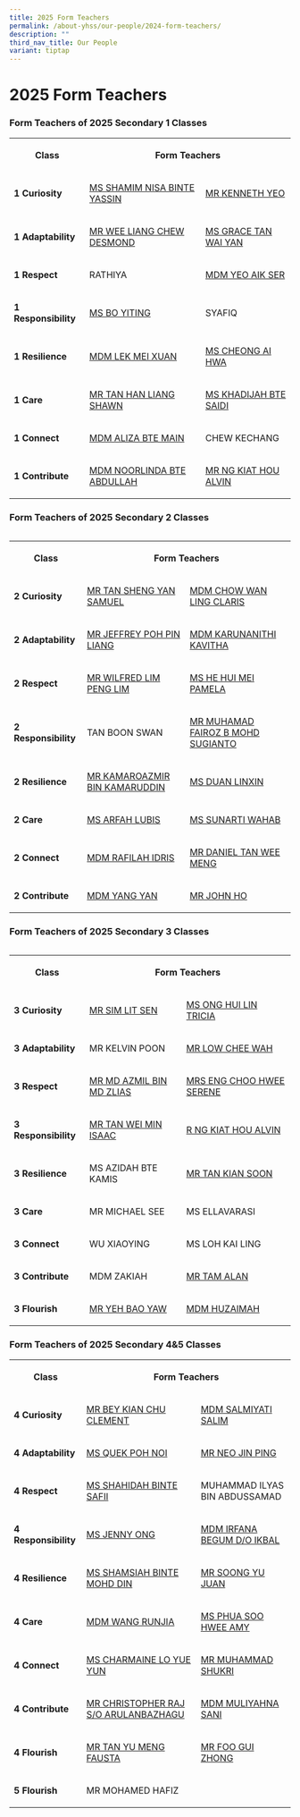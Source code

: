 ```yaml
---
title: 2025 Form Teachers
permalink: /about-yhss/our-people/2024-form-teachers/
description: ""
third_nav_title: Our People
variant: tiptap
---
```

<h1><strong>2025 Form Teachers</strong></h1>
<h3>Form Teachers of 2025 Secondary 1 Classes</h3>
<table style="minWidth: 75px">
<colgroup>
<col>
<col>
<col>
</colgroup>
<tbody>
<tr>
<th rowspan="1" colspan="1">
<p><strong>Class</strong>
</p>
</th>
<th rowspan="1" colspan="2">
<p><strong>Form Teachers</strong>
</p>
</th>
</tr>
<tr>
<td rowspan="1" colspan="1">
<p><strong>1 Curiosity</strong>
</p>
</td>
<td rowspan="1" colspan="1">
<p><a href="mailto:SHAMIM_NISA_YASSIN@moe.edu.sg" rel="noopener noreferrer" target="_blank">MS SHAMIM NISA BINTE YASSIN</a>
</p>
</td>
<td rowspan="1" colspan="1">
<p><a href="mailto:" rel="noopener noreferrer" target="_blank">MR KENNETH YEO</a>
</p>
</td>
</tr>
<tr>
<td rowspan="1" colspan="1">
<p><strong>1 Adaptability</strong>
</p>
</td>
<td rowspan="1" colspan="1">
<p><a href="mailto:WEE_LIANG_CHEW_DESMOND@moe.edu.sg" rel="noopener noreferrer" target="_blank">MR WEE LIANG CHEW DESMOND</a>
</p>
</td>
<td rowspan="1" colspan="1">
<p><a href="mailto:Grace_Tan_Wai_Yan@moe.edu.sg" rel="noopener noreferrer" target="_blank">MS GRACE TAN WAI YAN</a>
</p>
</td>
</tr>
<tr>
<td rowspan="1" colspan="1">
<p><strong>1 Respect</strong>
</p>
</td>
<td rowspan="1" colspan="1">
<p>RATHIYA</p>
</td>
<td rowspan="1" colspan="1">
<p><a href="YEO_AIK_SER@MOE.EDU.SG" rel="noopener nofollow" target="_blank">MDM YEO AIK SER</a>
</p>
</td>
</tr>
<tr>
<td rowspan="1" colspan="1">
<p><strong>1 Responsibility</strong>
</p>
</td>
<td rowspan="1" colspan="1">
<p><a href="BO_YITING@moe.edu.sg" rel="noopener nofollow" target="_blank">MS BO YITING</a>
</p>
</td>
<td rowspan="1" colspan="1">
<p>SYAFIQ</p>
</td>
</tr>
<tr>
<td rowspan="1" colspan="1">
<p><strong>1 Resilience</strong>
</p>
</td>
<td rowspan="1" colspan="1">
<p><a href="mailto:LEK_MEI_XUAN@moe.edu.sg" rel="noopener noreferrer nofollow" target="_blank">MDM LEK MEI XUAN</a>
</p>
</td>
<td rowspan="1" colspan="1">
<p><a href="mailto:CHEONG_AI_HWA_A@moe.edu.sg" rel="noopener noreferrer nofollow" target="_blank">MS CHEONG AI HWA</a>
</p>
</td>
</tr>
<tr>
<td rowspan="1" colspan="1">
<p><strong>1 Care</strong>
</p>
</td>
<td rowspan="1" colspan="1">
<p><a href="mailto:TAN_HAN_LIANG_SHAWN@moe.edu.sg" rel="noopener noreferrer nofollow" target="_blank">MR TAN HAN LIANG SHAWN</a>
</p>
</td>
<td rowspan="1" colspan="1">
<p><a href="mailto:khadijah_saidi@moe.edu.sg" rel="noopener noreferrer nofollow" target="_blank">MS KHADIJAH BTE SAIDI</a>
</p>
</td>
</tr>
<tr>
<td rowspan="1" colspan="1">
<p><strong>1 Connect</strong>
</p>
</td>
<td rowspan="1" colspan="1">
<p><a href="mailto:ALIZA_MAIN@moe.edu.sg" rel="noopener noreferrer" target="_blank">MDM ALIZA BTE MAIN</a>
</p>
</td>
<td rowspan="1" colspan="1">
<p>CHEW KECHANG</p>
</td>
</tr>
<tr>
<td rowspan="1" colspan="1">
<p><strong>1 Contribute</strong>
</p>
</td>
<td rowspan="1" colspan="1">
<p><a href="mailto:NOORLINDA_ABDULLAH@moe.edu.sg" rel="noopener noreferrer nofollow" target="_blank">MDM NOORLINDA BTE ABDULLAH</a>
</p>
</td>
<td rowspan="1" colspan="1">
<p><a href="mailto:NG_KIAT_HOU_ALVIN@moe.edu.sg" rel="noopener noreferrer" target="_blank">MR NG KIAT HOU ALVIN</a>
</p>
</td>
</tr>
</tbody>
</table>
<h3>Form Teachers of 2025 Secondary 2 Classes</h3>
<table style="width: 0px">
<colgroup></colgroup>
<tbody>
<tr></tr>
</tbody>
</table>
<table style="minWidth: 75px">
<colgroup>
<col>
<col>
<col>
</colgroup>
<tbody>
<tr>
<th rowspan="1" colspan="1">
<p><strong>Class</strong>
</p>
</th>
<th rowspan="1" colspan="2">
<p><strong>Form Teachers</strong>
</p>
</th>
</tr>
<tr>
<td rowspan="1" colspan="1">
<p><strong>2 Curiosity</strong>
</p>
</td>
<td rowspan="1" colspan="1">
<p><a href="mailto:tan_sheng_yan_samuel@moe.edu.sg" rel="noopener noreferrer" target="_blank">MR TAN SHENG YAN SAMUEL</a>
</p>
</td>
<td rowspan="1" colspan="1">
<p><a href="mailto:chow_wan_ling@moe.edu.sg" rel="noopener noreferrer" target="_blank">MDM CHOW WAN LING CLARIS</a>
<br>
</p>
</td>
</tr>
<tr>
<td rowspan="1" colspan="1">
<p><strong>2 Adaptability</strong>
</p>
</td>
<td rowspan="1" colspan="1">
<p><a href="mailto:poh_pin_liang_jeffrey@moe.edu.sg" rel="noopener noreferrer" target="_blank">MR JEFFREY POH PIN LIANG</a>
</p>
</td>
<td rowspan="1" colspan="1">
<p><a href="mailto:KAVITHA_KARUNANITHI_KAVITHA@moe.edu.sg" rel="noopener noreferrer" target="_blank">MDM KARUNANITHI KAVITHA</a>
</p>
</td>
</tr>
<tr>
<td rowspan="1" colspan="1">
<p><strong>2 Respect</strong>
</p>
</td>
<td rowspan="1" colspan="1">
<p><a href="mailto:lim_peng_lim_wilfred@moe.edu.sg" rel="noopener noreferrer" target="_blank">MR WILFRED LIM PENG LIM</a>
</p>
</td>
<td rowspan="1" colspan="1">
<p><a href="mailto:he_hui_mei_pamela@moe.edu.sg" rel="noopener noreferrer" target="_blank">MS HE HUI MEI PAMELA</a>
</p>
</td>
</tr>
<tr>
<td rowspan="1" colspan="1">
<p><strong>2 Responsibility</strong>
</p>
</td>
<td rowspan="1" colspan="1">
<p>TAN BOON SWAN</p>
</td>
<td rowspan="1" colspan="1">
<p><a href="mailto:muhamad_fairoz@moe.edu.sg" rel="noopener noreferrer" target="_blank">MR MUHAMAD FAIROZ B MOHD SUGIANTO</a>
</p>
</td>
</tr>
<tr>
<td rowspan="1" colspan="1">
<p><strong>2 Resilience</strong>
</p>
</td>
<td rowspan="1" colspan="1">
<p><a href="mailto:kamaroazmir_kamaruddin@moe.edu.sg" rel="noopener noreferrer" target="_blank">MR KAMAROAZMIR BIN KAMARUDDIN</a>
</p>
</td>
<td rowspan="1" colspan="1">
<p><a href="mailto:duan_linxin@moe.edu.sg" rel="noopener noreferrer" target="_blank">MS DUAN LINXIN</a>
</p>
</td>
</tr>
<tr>
<td rowspan="1" colspan="1">
<p><strong>2 Care</strong>
</p>
</td>
<td rowspan="1" colspan="1">
<p><a href="mailto:arfah_lubis_abdul_rahman@moe.edu.sg" rel="noopener noreferrer" target="_blank">MS ARFAH LUBIS</a>
</p>
</td>
<td rowspan="1" colspan="1">
<p><a href="mailto:sunarti_abdul_wahab@moe.edu.sg" rel="noopener noreferrer" target="_blank">MS SUNARTI WAHAB</a>
</p>
</td>
</tr>
<tr>
<td rowspan="1" colspan="1">
<p><strong>2 Connect</strong>
</p>
</td>
<td rowspan="1" colspan="1">
<p><a href="mailto:RAFILAH_IDRIS@moe.edu.sg" rel="noopener noreferrer" target="_blank">MDM RAFILAH IDRIS</a>
</p>
</td>
<td rowspan="1" colspan="1">
<p><a href="mailto:TAN_WEE_MENG_A@moe.edu.sg" rel="noopener noreferrer" target="_blank">MR DANIEL TAN WEE MENG</a>
</p>
</td>
</tr>
<tr>
<td rowspan="1" colspan="1">
<p><strong>2 Contribute</strong>
</p>
</td>
<td rowspan="1" colspan="1">
<p><a href="mailto:YANG_YAN_A@moe.edu.sg" rel="noopener noreferrer" target="_blank">MDM YANG YAN</a>
</p>
</td>
<td rowspan="1" colspan="1">
<p><a href="mailto:ho_man_chun_john@moe.edu.sg" rel="noopener noreferrer" target="_blank">MR JOHN HO</a>
</p>
</td>
</tr>
</tbody>
</table>
<h3>Form Teachers of 2025 Secondary 3 Classes</h3>
<table style="width: 0px">
<colgroup></colgroup>
<tbody>
<tr></tr>
</tbody>
</table>
<table style="minWidth: 75px">
<colgroup>
<col>
<col>
<col>
</colgroup>
<tbody>
<tr>
<th rowspan="1" colspan="1">
<p><strong>Class</strong>
</p>
</th>
<th rowspan="1" colspan="2">
<p><strong>Form Teachers</strong>
</p>
</th>
</tr>
<tr>
<td rowspan="1" colspan="1">
<p><strong>3 Curiosity</strong>
</p>
</td>
<td rowspan="1" colspan="1">
<p><a href="SIM_LIT_SEN@moe.edu.sg" rel="noopener nofollow" target="_blank">MR SIM LIT SEN</a>
</p>
</td>
<td rowspan="1" colspan="1">
<p><a href="ONG_HUI_LIN_TRICIA@moe.edu.sg" rel="noopener nofollow" target="_blank">MS ONG HUI LIN TRICIA</a>
</p>
</td>
</tr>
<tr>
<td rowspan="1" colspan="1">
<p><strong>3 Adaptability</strong>
</p>
</td>
<td rowspan="1" colspan="1">
<p>MR KELVIN POON</p>
</td>
<td rowspan="1" colspan="1">
<p><a href="mailto:" rel="noopener noreferrer" target="_blank">MR LOW CHEE WAH</a>
</p>
</td>
</tr>
<tr>
<td rowspan="1" colspan="1">
<p><strong>3 Respect</strong>
</p>
</td>
<td rowspan="1" colspan="1">
<p><a href="mailto:MOHAMED_AZMIL_MOHAMED_ALIAS@moe.edu.sg" rel="noopener noreferrer" target="_blank">MR MD AZMIL BIN MD ZLIAS</a>
</p>
</td>
<td rowspan="1" colspan="1">
<p><a href="mailto:ENG_CHOO_HWEE_SERENE@moe.edu.sg" rel="noopener noreferrer" target="_blank">MRS ENG CHOO HWEE SERENE</a>
</p>
</td>
</tr>
<tr>
<td rowspan="1" colspan="1">
<p><strong>3 Responsibility</strong>
</p>
</td>
<td rowspan="1" colspan="1">
<p><a href="mailto:TAN_WEI_MIN_ISAAC@moe.edu.sg" rel="noopener noreferrer" target="_blank">MR TAN WEI MIN ISAAC</a>
</p>
</td>
<td rowspan="1" colspan="1">
<p><a href="mailto:NG_KIAT_HOU_ALVIN@moe.edu.sg" rel="noopener noreferrer" target="_blank">R NG KIAT HOU ALVIN</a>
</p>
</td>
</tr>
<tr>
<td rowspan="1" colspan="1">
<p><strong>3 Resilience</strong>
</p>
</td>
<td rowspan="1" colspan="1">
<p>MS AZIDAH BTE KAMIS</p>
</td>
<td rowspan="1" colspan="1">
<p><a href="TAN_KIAN_SOON@moe.edu.sg" rel="noopener nofollow" target="_blank">MR TAN KIAN SOON</a>
</p>
</td>
</tr>
<tr>
<td rowspan="1" colspan="1">
<p><strong>3 Care</strong>
</p>
</td>
<td rowspan="1" colspan="1">
<p>MR MICHAEL SEE</p>
</td>
<td rowspan="1" colspan="1">
<p>MS ELLAVARASI</p>
</td>
</tr>
<tr>
<td rowspan="1" colspan="1">
<p><strong>3 Connect</strong>
</p>
<p></p>
</td>
<td rowspan="1" colspan="1">
<p>WU XIAOYING</p>
</td>
<td rowspan="1" colspan="1">
<p>MS LOH KAI LING</p>
</td>
</tr>
<tr>
<td rowspan="1" colspan="1">
<p><strong>3 Contribute</strong>
</p>
</td>
<td rowspan="1" colspan="1">
<p>MDM ZAKIAH</p>
</td>
<td rowspan="1" colspan="1">
<p><a href="mailto:ALAN_TAM@moe.edu.sg" rel="noopener noreferrer" target="_blank">MR TAM ALAN</a>
</p>
</td>
</tr>
<tr>
<td rowspan="1" colspan="1">
<p><strong>3 Flourish</strong>
</p>
</td>
<td rowspan="1" colspan="1">
<p><a href="YEH_BAO_YAW@moe.edu.sg" rel="noopener nofollow" target="_blank">MR YEH BAO YAW</a>
</p>
</td>
<td rowspan="1" colspan="1">
<p><a href="mailto:huzaimah_hamzah@moe.edu.sg" rel="noopener noreferrer" target="_blank">MDM HUZAIMAH</a>
</p>
<p></p>
</td>
</tr>
</tbody>
</table>
<h3>Form Teachers of 2025 Secondary 4&amp;5 Classes</h3>
<table style="minWidth: 75px">
<colgroup>
<col>
<col>
<col>
</colgroup>
<tbody>
<tr>
<th rowspan="1" colspan="1">
<p><strong>Class</strong>
</p>
</th>
<th rowspan="1" colspan="2">
<p><strong>Form Teachers</strong>
</p>
</th>
</tr>
<tr>
<td rowspan="1" colspan="1">
<p><strong>4 Curiosity</strong>
</p>
<p></p>
</td>
<td rowspan="1" colspan="1">
<p><a href="mailto:bey_kian_chu_clement@moe.edu.sg" rel="noopener noreferrer" target="_blank">MR BEY KIAN CHU CLEMENT</a>
</p>
</td>
<td rowspan="1" colspan="1">
<p><a href="mailto:SALMIYATI_SALIM@moe.edu.sg" rel="noopener noreferrer" target="_blank">MDM SALMIYATI SALIM</a>
</p>
</td>
</tr>
<tr>
<td rowspan="1" colspan="1">
<p><strong>4 Adaptability</strong>
</p>
</td>
<td rowspan="1" colspan="1">
<p><a href="mailto:QUEK_POH_NOI@moe.edu.sg" rel="noopener noreferrer" target="_blank">MS QUEK POH NOI</a>
</p>
</td>
<td rowspan="1" colspan="1">
<p><a href="mailto:NEO_JIN_PING@moe.edu.sg" rel="noopener noreferrer" target="_blank">MR NEO JIN PING</a>
</p>
</td>
</tr>
<tr>
<td rowspan="1" colspan="1">
<p><strong>4 Respect</strong>
</p>
</td>
<td rowspan="1" colspan="1">
<p><a href="mailto:SHAHIDAH_SAFII@moe.edu.sg" rel="noopener noreferrer" target="_blank">MS SHAHIDAH BINTE SAFII</a>
</p>
</td>
<td rowspan="1" colspan="1">
<p>MUHAMMAD ILYAS BIN ABDUSSAMAD</p>
</td>
</tr>
<tr>
<td rowspan="1" colspan="1">
<p><strong>4 Responsibility</strong>
</p>
</td>
<td rowspan="1" colspan="1">
<p><a href="mailto:ONG_JEOK_MUI@MOE.EDU.SG" rel="noopener noreferrer" target="_blank">MS JENNY ONG</a>
</p>
</td>
<td rowspan="1" colspan="1">
<p><a href="mailto:IRFANA_BEGUM_IKBAL@moe.edu.sg" rel="noopener noreferrer" target="_blank">MDM IRFANA BEGUM D/O IKBAL</a>
</p>
</td>
</tr>
<tr>
<td rowspan="1" colspan="1">
<p><strong>4 Resilience</strong>
</p>
</td>
<td rowspan="1" colspan="1">
<p><a href="mailto:SHAMSIAH_MOHD_DIN@moe.edu.sg" rel="noopener noreferrer" target="_blank">MS SHAMSIAH BINTE MOHD DIN</a>
</p>
</td>
<td rowspan="1" colspan="1">
<p><a href="mailto:soong_yu-juan@moe.edu.sg" rel="noopener noreferrer" target="_blank">MR SOONG YU JUAN</a>
</p>
</td>
</tr>
<tr>
<td rowspan="1" colspan="1">
<p><strong>4 Care</strong>
</p>
</td>
<td rowspan="1" colspan="1">
<p><a href="mailto:wang_runjia@moe.edu.sg" rel="noopener noreferrer" target="_blank">MDM WANG RUNJIA</a>
</p>
</td>
<td rowspan="1" colspan="1">
<p><a href="mailto:AMY_PHUA@moe.edu.sg" rel="noopener noreferrer" target="_blank">MS PHUA SOO HWEE AMY</a>
</p>
</td>
</tr>
<tr>
<td rowspan="1" colspan="1">
<p><strong>4 Connect</strong>
</p>
</td>
<td rowspan="1" colspan="1">
<p><a href="mailto:lo_yue_yun_charmaine@moe.edu.sg" rel="noopener noreferrer" target="_blank">MS CHARMAINE LO YUE YUN</a>
</p>
</td>
<td rowspan="1" colspan="1">
<p><a href="mailto:muhammad_shukri_shuhaimi@moe.edu.sg" rel="noopener noreferrer" target="_blank">MR MUHAMMAD SHUKRI</a>
</p>
</td>
</tr>
<tr>
<td rowspan="1" colspan="1">
<p><strong>4 Contribute</strong>
</p>
</td>
<td rowspan="1" colspan="1">
<p><a href="mailto:christopher_raj_arulanbazhagu@moe.edu.sg" rel="noopener noreferrer" target="_blank">MR CHRISTOPHER RAJ S/O ARULANBAZHAGU</a>
</p>
</td>
<td rowspan="1" colspan="1">
<p><a href="mailto:muliyahna_sani@moe.edu.sg" rel="noopener noreferrer" target="_blank">MDM MULIYAHNA SANI</a>
</p>
</td>
</tr>
<tr>
<td rowspan="1" colspan="1">
<p><strong>4 Flourish</strong>
</p>
</td>
<td rowspan="1" colspan="1">
<p><a href="mailto:tan_yu_meng_fausta@moe.edu.sg" rel="noopener noreferrer" target="_blank">MR TAN YU MENG FAUSTA</a>
</p>
</td>
<td rowspan="1" colspan="1">
<p><a href="mailto:FOO_GUI_ZHONG@moe.edu.sg" rel="noopener noreferrer" target="_blank">MR FOO GUI ZHONG</a>
</p>
</td>
</tr>
<tr>
<td rowspan="1" colspan="1">
<p><strong>5 Flourish</strong>
</p>
</td>
<td rowspan="1" colspan="2">
<p>MR MOHAMED HAFIZ</p>
</td>
</tr>
</tbody>
</table>
<p></p>